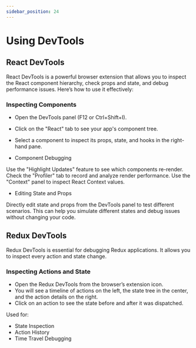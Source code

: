 ```yaml
---
sidebar_position: 24
---
```


# Using DevTools

## React DevTools

React DevTools is a powerful browser extension that allows you to inspect the
React component hierarchy, check props and state, and debug performance issues.
Here’s how to use it effectively:

### Inspecting Components

- Open the DevTools panel (F12 or Ctrl+Shift+I).
- Click on the "React" tab to see your app's component tree.
- Select a component to inspect its props, state, and hooks in the right-hand
  pane.

- Component Debugging

Use the "Highlight Updates" feature to see which components re-render. Check the
"Profiler" tab to record and analyze render performance. Use the "Context" panel
to inspect React Context values.

- Editing State and Props

Directly edit state and props from the DevTools panel to test different
scenarios. This can help you simulate different states and debug issues without
changing your code.

## Redux DevTools

Redux DevTools is essential for debugging Redux applications. It allows you to
inspect every action and state change.

### Inspecting Actions and State

- Open the Redux DevTools from the browser’s extension icon.
- You will see a timeline of actions on the left, the state tree in the center,
  and the action details on the right.
- Click on an action to see the state before and after it was dispatched.

Used for:

- State Inspection
- Action History
- Time Travel Debugging
